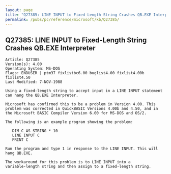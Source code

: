 ```yaml
---
layout: page
title: "Q27385: LINE INPUT to Fixed-Length String Crashes QB.EXE Interpreter"
permalink: /pubs/pc/reference/microsoft/kb/Q27385/
---
```


## Q27385: LINE INPUT to Fixed-Length String Crashes QB.EXE Interpreter

	Article: Q27385
	Version(s): 4.00
	Operating System: MS-DOS
	Flags: ENDUSER | ptm37 fixlistbc6.00 buglist4.00 fixlist4.00b fixlist4.50
	Last Modified: 7-NOV-1988
	
	Using a fixed-length string to accept input in a LINE INPUT statement
	can hang the QB.EXE Interpreter.
	
	Microsoft has confirmed this to be a problem in Version 4.00. This
	problem was corrected in QuickBASIC Versions 4.00b and 4.50, and in
	the Microsoft BASIC Compiler Version 6.00 for MS-DOS and OS/2.
	
	The following is an example program showing the problem:
	
	   DIM C AS STRING * 10
	   LINE INPUT C
	   PRINT C
	
	Run the program and type 1 in response to the LINE INPUT. This will
	hang QB.EXE.
	
	The workaround for this problem is to LINE INPUT into a
	variable-length string and then assign to a fixed-length string.
